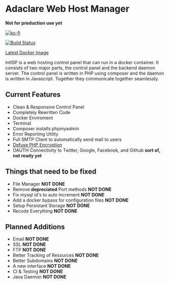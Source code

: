 # Adaclare Web Host Manager

**Not for production use yet**

[![ko-fi](https://www.ko-fi.com/img/githubbutton_sm.svg)](https://ko-fi.com/H2H81HAQY)

[![Build Status](https://ci.adaclare.com/job/IntISP%20Dockerized/badge/icon)](https://ci.adaclare.com/job/IntISP%20Dockerized/)

[Latest Docker Image](https://hub.docker.com/r/adaclare/intisp)

IntISP is a web hosting control panel that can run in a docker container. It consists of two major parts, the control panel and the backend daemon server. The control panel is written in PHP using composer and the daemon is written in Javascript. Together they communicate together seamlessly.

## Current Features

- Clean & Responsive Control Panel
- Completely Rewritten Code
- Docker Enviroment
- Terminal
- Composer installs phpmyadmin
- Error Reporting Utility
- Full SMTP Client to automatically send mail to users
- [Defuse PHP Encryption](https://github.com/defuse/php-encryption)
- OAUTH Connectivity to Twitter, Google, Facebook, and Github **sort of, not ready yet**

## Things that need to be fixed

- File Manager **NOT DONE**
- Remove **depreciated** Port methods **NOT DONE**
- Fix mysql id's to auto increment **NOT DONE**
- Add a docker bypass for configuration files **NOT DONE**
- Setup Persistant Storage **NOT DONE**
- Recode Everything **NOT DONE**

## Planned Additions

- Email **NOT DONE**
- SSL **NOT DONE**
- FTP **NOT DONE**
- Better Tracking of Resources **NOT DONE**
- Better Subdomains **NOT DONE**
- A new interface **NOT DONE**
- CI & Testing **NOT DONE**
- Java Daemon **NOT DONE**
